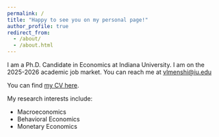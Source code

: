 ```yaml
---
permalink: /
title: "Happy to see you on my personal page!"
author_profile: true
redirect_from: 
  - /about/
  - /about.html
---
```


I am a Ph.D. Candidate in Economics at Indiana University.
I am on the 2025-2026 academic job market. You can reach me at vlmenshi@iu.edu

You can find [my CV here](https://vlsmensh.github.io/files/Vladimir_Menshikov_CV.pdf).

My research interests include:
- Macroeconomics
- Behavioral Economics
- Monetary Economics

